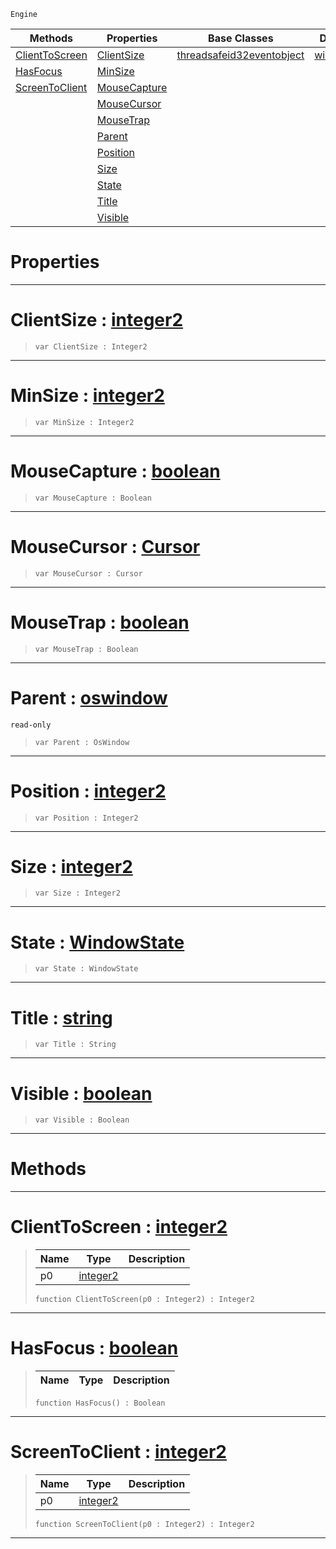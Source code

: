  `Engine`

|Methods|Properties|Base Classes|Derived Classes|
|---|---|---|---|
|[ ClientToScreen](oswindow.md#clienttoscreen-zilch-engi)|[ ClientSize](oswindow.md#clientsize-zilch-engine-d)|[threadsafeid32eventobject](threadsafeid32eventobject.md)|[windowsoswindow](windowsoswindow.md)|
|[ HasFocus](oswindow.md#hasfocus-zilch-engine-doc)|[ MinSize](oswindow.md#minsize-zilch-engine-docu)| | |
|[ ScreenToClient](oswindow.md#screentoclient-zilch-engi)|[ MouseCapture](oswindow.md#mousecapture-zilch-engine)| | |
| |[ MouseCursor](oswindow.md#mousecursor-zilch-engine)| | |
| |[ MouseTrap](oswindow.md#mousetrap-zilch-engine-do)| | |
| |[ Parent](oswindow.md#parent-zilch-engine-docum)| | |
| |[ Position](oswindow.md#position-zilch-engine-doc)| | |
| |[ Size](oswindow.md#size-zilch-engine-documen)| | |
| |[ State](oswindow.md#state-zilch-engine-docume)| | |
| |[ Title](oswindow.md#title-zilch-engine-docume)| | |
| |[ Visible](oswindow.md#visible-zilch-engine-docu)| | |


 #  Properties


---  
 #  ClientSize : [integer2](../nada_base_types/integer2.md)

> 
> ```TS:Nada
> var ClientSize : Integer2


---  
 #  MinSize : [integer2](../nada_base_types/integer2.md)

> 
> ```TS:Nada
> var MinSize : Integer2


---  
 #  MouseCapture : [boolean](../nada_base_types/boolean.md)

> 
> ```TS:Nada
> var MouseCapture : Boolean


---  
 #  MouseCursor : [Cursor](../enum_reference.md#cursor)

> 
> ```TS:Nada
> var MouseCursor : Cursor


---  
 #  MouseTrap : [boolean](../nada_base_types/boolean.md)

> 
> ```TS:Nada
> var MouseTrap : Boolean


---  
 #  Parent : [oswindow](oswindow.md)

 `read-only`

> 
> ```TS:Nada
> var Parent : OsWindow


---  
 #  Position : [integer2](../nada_base_types/integer2.md)

> 
> ```TS:Nada
> var Position : Integer2


---  
 #  Size : [integer2](../nada_base_types/integer2.md)

> 
> ```TS:Nada
> var Size : Integer2


---  
 #  State : [WindowState](../enum_reference.md#windowstate)

> 
> ```TS:Nada
> var State : WindowState


---  
 #  Title : [string](../nada_base_types/string.md)

> 
> ```TS:Nada
> var Title : String


---  
 #  Visible : [boolean](../nada_base_types/boolean.md)

> 
> ```TS:Nada
> var Visible : Boolean


---  
 #  Methods


---  
 #  ClientToScreen : [integer2](../nada_base_types/integer2.md)

> 
> |Name|Type|Description|
> |---|---|---|
> |p0|[integer2](../nada_base_types/integer2.md)| |
> ```TS:Nada
> function ClientToScreen(p0 : Integer2) : Integer2
> ``` 


---  
 #  HasFocus : [boolean](../nada_base_types/boolean.md)

> 
> |Name|Type|Description|
> |---|---|---|
> ```TS:Nada
> function HasFocus() : Boolean
> ``` 


---  
 #  ScreenToClient : [integer2](../nada_base_types/integer2.md)

> 
> |Name|Type|Description|
> |---|---|---|
> |p0|[integer2](../nada_base_types/integer2.md)| |
> ```TS:Nada
> function ScreenToClient(p0 : Integer2) : Integer2
> ``` 


---  
 

 